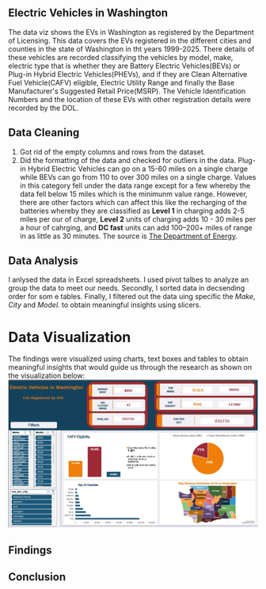 ## Electric Vehicles in Washington

The data viz shows the EVs in Washington as registered by the Department of Licensing. This data covers the EVs registered in the different cities and counties in the state of Washington in tht years 1999-2025. There details of these vehicles are recorded classifying the vehicles by model, make, electric type that is whether they are Battery Electric Vehicles(BEVs) or Plug-in Hybrid Electric Vehicles(PHEVs), and if they are Clean Alternative Fuel Vehicle(CAFV) eligible, Electric Utility Range and finally the Base Manufacturer's Suggested Retail Price(MSRP). The Vehicle Identification Numbers and the location of these EVs with other registration details were recorded by the DOL.

## Data Cleaning
1. Got rid of the empty columns and rows from the dataset.
2. Did the formatting of the data and checked for outliers in the data. Plug-in Hybrid Electric Vehicles can go on a 15-60 miles on a single charge while BEVs can go from 110 to over 300 miles on a single charge. Values in this category fell under the data range except for a few whereby the data fell below 15 miles which is the minimunm value range. However, there are other factors which can affect this like the recharging of the batteries whereby they are classified as **Level 1** in charging adds 2-5 miles per our of charge, **Level 2** units of charging adds 10 - 30 miles per a hour of cahrging, and **DC fast** units can add 100–200+ miles of range in as little as 30 minutes. The source is [The Department of Energy](https://www.google.com/url?sa=t&source=web&rct=j&opi=89978449&url=https://afdc.energy.gov/files/u/publication/electric-drive_vehicles.pdf&ved=2ahUKEwjenePiyqCMAxUvSPEDHazfNKAQFnoECBYQAw&usg=AOvVaw15oUT5c0gtdHLI1_7DNuFm).

## Data Analysis
I anlysed the data in Excel spreadsheets. I used pivot talbes to analyze an group the data to meet our needs. Secondly, I sorted data in decsending order for som e tables. Finally, I filtered out the data uing specific the _Make_, _City_ and _Model._ to obtain meaningful insights using slicers.

# Data Visualization
The findings were visualized using charts, text boxes and tables to obtain meaningful insights that would guide us through the research as shown on the visualization below:
!["EVS as registered by DOL in Washington State"](./excel_viz.jpg)

## Findings

## Conclusion